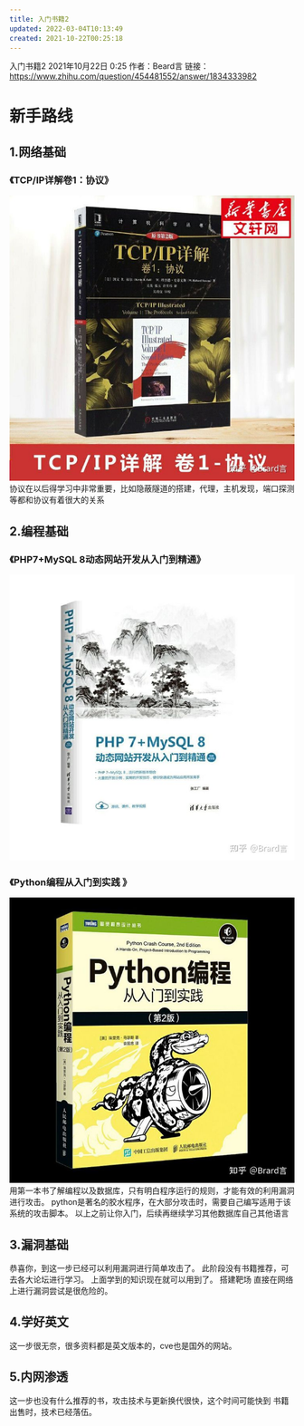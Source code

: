 ```yaml
---
title: 入门书籍2
updated: 2022-03-04T10:13:49
created: 2021-10-22T00:25:18
---
```


入门书籍2
2021年10月22日
0:25
作者：Beard言
链接：https://www.zhihu.com/question/454481552/answer/1834333982

# 新手路线

## **1.网络基础**

### 《TCP/IP详解卷1：协议》

![image1](assets/401891e60277438aaa0c730ee157252b.jpg)
协议在以后得学习中非常重要，比如隐蔽隧道的搭建，代理，主机发现，端口探测等都和协议有着很大的关系

## **2.编程基础**

### 《PHP7+MySQL 8动态网站开发从入门到精通》

![image2](assets/a4df05fd814c4379a87e2a02ebf92511.jpg)



### 《Python编程从入门到实践 》

![image3](assets/08f7b341d05342d1b479a65644cd37b4.jpg)
用第一本书了解编程以及数据库，只有明白程序运行的规则，才能有效的利用漏洞进行攻击。
python是著名的胶水程序，在大部分攻击时，需要自己编写适用于该系统的攻击脚本。
以上之前让你入门，后续再继续学习其他数据库自己其他语言

## **3.漏洞基础**

恭喜你，到这一步已经可以利用漏洞进行简单攻击了。
此阶段没有书籍推荐，可去各大论坛进行学习。
上面学到的知识现在就可以用到了。
搭建靶场
直接在网络上进行漏洞尝试是很危险的。

## **4.学好英文**

这一步很无奈，很多资料都是英文版本的，cve也是国外的网站。

## **5.内网渗透**

这一步也没有什么推荐的书，攻击技术与更新换代很快，这个时间可能快到 书籍出售时，技术已经落伍。

